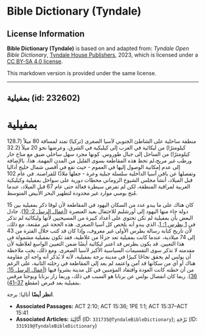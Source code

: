 # Bible Dictionary (Tyndale)

## License Information

**Bible Dictionary (Tyndale)** is based on and adapted from: _Tyndale Open Bible Dictionary_, [Tyndale House Publishers](https://tyndaleopenresources.com/), 2023, which is licensed under a [CC BY-SA 4.0 license](https://creativecommons.org/licenses/by-sa/4.0/legalcode.en).

This markdown version is provided under the same license.



--------------------------------

## بمفيلية (id: 232602)

بمفيلية
=======

منطقة ساحلية على الشاطئ الجنوبي لآسيا الصغرى (تركيا) تمتد لمسافة 80 ميلاً (128\.7 كيلومترًا) من ليكائية في الغرب إلى كيليكية في الشرق، وعرضها نحو 20 ميلاً (32\.2 كيلومترًا) من الساحل إلى جبال طوروس. كونها مجرد سهل ساحلي ضيق مع مناخ حار ورطب غير مريح،لم تحظ هذه المقاطعة بسوى القليل من المدن المهمة. هذا، بالإضافة إلى عدم إمكانية الوصول إليها في العموم \- حيث تقع في أقصى شمال خليج أداليا وتفصلها عن باقي آسيا الداخلية سلسلة جبلية وعرة \- جعلها ملاذًا للقراصنة. في عام 102 قبل الميلاد، أنشأ مجلس الشيوخ الروماني محطات دورية على سواحل بمفيلية وكيليكية الغربية لمراقبة المنطقة، لكن لم تفرض سيطرة فعالة حتى عام 67 قبل الميلاد، عندما مُنح بومبي موارد غير محدودة لتطهير البحر الأبيض المتوسط.

كان هناك على ما يبدو عدد من السكان اليهود في المقاطعة لأن لوقا ذكر بمفيلية بين 15 دولة جاء منها اليهود إلى أورشليم للاحتفال بعيد العنصرة ([أعمال الرسل 2: 10](https://ref.ly/Acts2:10)). جادل البعض بأن بمفيلية لم تكن تحتوي على أعداد كبيرة من المسيحيين لأنها وليكائية لم تذكر في [1 بطرس 1: 1](https://ref.ly/1Pet1:1)، الذي يبدو أنه يلخص كل آسيا الصغرى. هذه الحجة غير مقنعة، مع ذلك، لأن تاريخ كتابة رسالة بطرس الأولى غير معروف، وإذا كان قد كتب خلال الفترة من 43 إلى 74 ميلادية، عندما كانت بمفيلية تعد جزءًا من غلاطية، فقد تكون بمفيلية مشمولة في هذا التعيين. قد يكون بطرس قد اعتبر ليكائية أيضًا ضمن التعيين الواسع لغلاطية لأن مقدمته لا تذكر سوى التقسيمات السياسية الأكبر لآسيا الصغرى. ومع ذلك، يجب ملاحظة أن بولس لم يحقق نجاحًا كبيرًا في مدينة برجة بمفيلية، لأنه لا يُذكر أنه واجه أي مقاومة هناك أو أي من سكانها قد آمن واعتمد لم يعد إلى المقاطعة في رحلته الثانية، على الرغم من أن خطته كانت العودة وافتقاد المؤمنين في كل مدينة بشروا فيها ([أعمال الرسل 15: 36](https://ref.ly/Acts15:36)). ربما كان انفصال بولس عن برنابا هو السبب في ذلك، وربما زار برنابا ويوحنا مرقس بمفيلية بعد قبرص (مقطع [37–41](https://ref.ly/Acts15:37-Acts15:41)).

**انظر أيضًا** أتاليا؛ برجة.

* **Associated Passages:** ACT 2:10; ACT 15:36; 1PE 1:1; ACT 15:37–ACT 15:41
* **Associated Articles:** أَتَّالِيَةَ (ID: `331735@TyndaleBibleDictionary`); بَرْجَةِ (ID: `331919@TyndaleBibleDictionary`)

